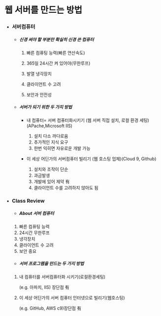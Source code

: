 # 웹 서버를 만드는 방법

+ ### 서버컴퓨터

  + ##### 신경 써야 할 부분만 확실히 신경 쓴 컴퓨터

    1. 빠른 컴퓨팅 능력(빠른 연산속도)

    2. 365일 24시간 켜 있어야(무한루프)

    3. 발열 냉각장치

    4. 클라이언트 수 고려

    5. 보안과 안전성

       

  + ##### 서버가 되기 위한 두 가지 방법

    + 내 컴퓨터= 서버 컴퓨터화시키기 (웹 서버 직접 설치, 로컬 환경 세팅)(APache,Microsoft IIS)

      1. 설치 다소 까다로움
      2. 추가적인 지식 요구
      3. 한번 익히면 자유로운 개발 가능

      

    + 이 세상 어딘가의 서버컴퓨터 빌리기 (웹 호스팅 업체)(Cloud 9, Github)

      1. 설치와 조작이 단순
      2. 과금발생
      3. 개발에 있어 제약 有
      4. 클라이언트 수를 고려하지 않아도 됨



+ ### Class Review

  + ##### About 서버 컴퓨터

  1. 빠른 컴퓨팅 능력
  2. 24시간 무한루프
  3. 냉각장치
  4. 클라이언트 수 고려
  5. 보안 중요

  

  + ##### 서버 프로그램을 만드는 두 가지 방법

  1. 내 컴퓨터를 서버컴퓨터화 시키기(로컬환경세팅)

     (e.g. 아파치, IIS) 장단점 有

  2. 이 세상 어딘가의 서버 컴퓨터 인터넷으로 빌리기(웹호스팅)

     (e.g. GitHub, AWS c9)장단점 有

  

  

  
